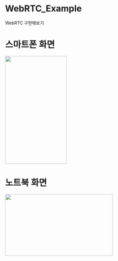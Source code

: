 # WebRTC_Example
WebRTC 구현해보기

# 스마트폰 화면
<img src="https://user-images.githubusercontent.com/57673241/125184323-9e40a180-e257-11eb-8de5-a4aa48b27ba2.jpg"  width="200" height="350">

# 노트북 화면
<img src="https://user-images.githubusercontent.com/57673241/125184335-bdd7ca00-e257-11eb-9a7d-b4ecef8f4b78.jpg"  width="350" height="200">
